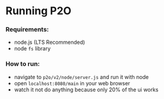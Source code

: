 # Running P2O

### Requirements:
* node.js (LTS Recommended)
* node `fs` library

### How to run:
* navigate to `p2o/v2/node/server.js` and run it with node
* open `localhost:8080/main` in your web browser
* watch it not do anything because only 20% of the ui works

